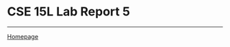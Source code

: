 # **CSE 15L Lab Report 5**

 ---
 [Homepage](https://bsalvania.github.io/cse-15l-lab-reports/index.html) 
